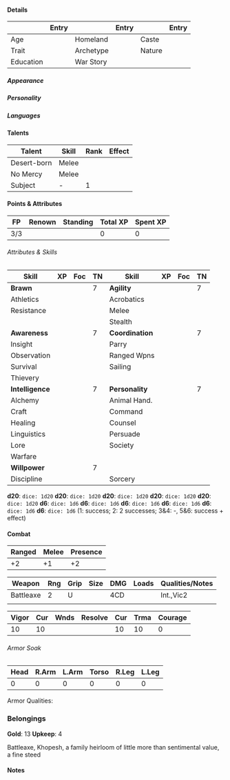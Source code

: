 #### Details
|           | Entry |           | Entry |        | Entry |
|-----------|-------|-----------|-------|--------|-------|
| Age       |       | Homeland  |       | Caste  |       |
| Trait     |       | Archetype |       | Nature |       |
| Education |       | War Story |       |        |       |

##### Appearance

##### Personality

##### Languages

#### Talents
| Talent      | Skill | Rank | Effect |
|-------------|-------|------|--------|
| Desert-born | Melee |      |        |
| No Mercy    | Melee |      |        |
| Subject     | -     | 1    |        |

#### Points & Attributes

| FP  | Renown | Standing | Total XP | Spent XP |
|-----|--------|----------|----------|----------|
| 3/3 |        |          | 0        | 0        |

###### Attributes & Skills

| Skill            | XP | Foc | TN | Skill            | XP | Foc | TN |
|------------------|----|-----|----|------------------|----|-----|----|
| **Brawn**        |    |     | 7  | **Agility**      |    |     | 7  |
| Athletics        |    |     |    | Acrobatics       |    |     |    |
| Resistance       |    |     |    | Melee            |    |     |    |
|                  |    |     |    | Stealth          |    |     |    |
| **Awareness**    |    |     | 7  | **Coordination** |    |     | 7  |
| Insight          |    |     |    | Parry            |    |     |    |
| Observation      |    |     |    | Ranged Wpns      |    |     |    |
| Survival         |    |     |    | Sailing          |    |     |    |
| Thievery         |    |     |    |                  |    |     |    |
| **Intelligence** |    |     | 7  | **Personality**  |    |     | 7  |
| Alchemy          |    |     |    | Animal Hand.     |    |     |    |
| Craft            |    |     |    | Command          |    |     |    |
| Healing          |    |     |    | Counsel          |    |     |    |
| Linguistics      |    |     |    | Persuade         |    |     |    |
| Lore             |    |     |    | Society          |    |     |    |
| Warfare          |    |     |    |                  |    |     |    |
| **Willpower**    |    |     | 7  |                  |    |     |    |
| Discipline       |    |     |    | Sorcery          |    |     |    |

**d20**: `dice: 1d20` **d20**: `dice: 1d20` **d20**: `dice: 1d20` **d20**: `dice: 1d20` **d20**: `dice: 1d20`
**d6**: `dice: 1d6` **d6**: `dice: 1d6` **d6**: `dice: 1d6` **d6**: `dice: 1d6` **d6**: `dice: 1d6` **d6**: `dice: 1d6`
(1: success; 2: 2 successes; 3&4: -, 5&6: success + effect)

#### Combat

| Ranged | Melee | Presence |
|--------|-------|----------|
| +2     | +1    | +2       |

| Weapon    | Rng | Grip | Size | DMG | Loads | Qualities/Notes |
|-----------|-----|------|------|-----|-------|-----------------|
| Battleaxe | 2   | U    |      | 4CD |       | Int.,Vic2       |
|           |     |      |      |     |       |                 |

| Vigor | Cur | Wnds | Resolve | Cur | Trma | Courage |
|-------|-----|------|---------|-----|------|---------|
| 10    | 10  |      |         | 10  | 10   | 0       |

###### Armor Soak
| Head | R.Arm | L.Arm | Torso | R.Leg | L.Leg |
|------|-------|-------|-------|-------|-------|
| 0    | 0     | 0     | 0     | 0     | 0     |
Armor Qualities: 


### Belongings

**Gold**: 13
**Upkeep**: 4

Battleaxe, Khopesh, a family heirloom of little more than sentimental value, a fine steed

#### Notes
